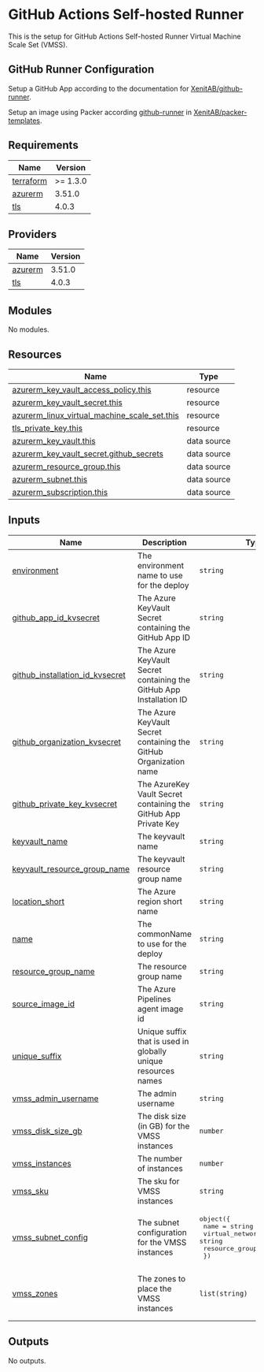 # GitHub Actions Self-hosted Runner

This is the setup for GitHub Actions Self-hosted Runner Virtual Machine Scale Set (VMSS).

## GitHub Runner Configuration

Setup a GitHub App according to the documentation for [XenitAB/github-runner](https://github.com/XenitAB/github-runner).

Setup an image using Packer according [github-runner](https://github.com/XenitAB/packer-templates/tree/main/templates/azure/github-runner) in [XenitAB/packer-templates](https://github.com/XenitAB/packer-templates).

## Requirements

| Name | Version |
|------|---------|
| <a name="requirement_terraform"></a> [terraform](#requirement\_terraform) | >= 1.3.0 |
| <a name="requirement_azurerm"></a> [azurerm](#requirement\_azurerm) | 3.51.0 |
| <a name="requirement_tls"></a> [tls](#requirement\_tls) | 4.0.3 |

## Providers

| Name | Version |
|------|---------|
| <a name="provider_azurerm"></a> [azurerm](#provider\_azurerm) | 3.51.0 |
| <a name="provider_tls"></a> [tls](#provider\_tls) | 4.0.3 |

## Modules

No modules.

## Resources

| Name | Type |
|------|------|
| [azurerm_key_vault_access_policy.this](https://registry.terraform.io/providers/hashicorp/azurerm/3.51.0/docs/resources/key_vault_access_policy) | resource |
| [azurerm_key_vault_secret.this](https://registry.terraform.io/providers/hashicorp/azurerm/3.51.0/docs/resources/key_vault_secret) | resource |
| [azurerm_linux_virtual_machine_scale_set.this](https://registry.terraform.io/providers/hashicorp/azurerm/3.51.0/docs/resources/linux_virtual_machine_scale_set) | resource |
| [tls_private_key.this](https://registry.terraform.io/providers/hashicorp/tls/4.0.3/docs/resources/private_key) | resource |
| [azurerm_key_vault.this](https://registry.terraform.io/providers/hashicorp/azurerm/3.51.0/docs/data-sources/key_vault) | data source |
| [azurerm_key_vault_secret.github_secrets](https://registry.terraform.io/providers/hashicorp/azurerm/3.51.0/docs/data-sources/key_vault_secret) | data source |
| [azurerm_resource_group.this](https://registry.terraform.io/providers/hashicorp/azurerm/3.51.0/docs/data-sources/resource_group) | data source |
| [azurerm_subnet.this](https://registry.terraform.io/providers/hashicorp/azurerm/3.51.0/docs/data-sources/subnet) | data source |
| [azurerm_subscription.this](https://registry.terraform.io/providers/hashicorp/azurerm/3.51.0/docs/data-sources/subscription) | data source |

## Inputs

| Name | Description | Type | Default | Required |
|------|-------------|------|---------|:--------:|
| <a name="input_environment"></a> [environment](#input\_environment) | The environment name to use for the deploy | `string` | n/a | yes |
| <a name="input_github_app_id_kvsecret"></a> [github\_app\_id\_kvsecret](#input\_github\_app\_id\_kvsecret) | The Azure KeyVault Secret containing the GitHub App ID | `string` | `"github-app-id"` | no |
| <a name="input_github_installation_id_kvsecret"></a> [github\_installation\_id\_kvsecret](#input\_github\_installation\_id\_kvsecret) | The Azure KeyVault Secret containing the GitHub App Installation ID | `string` | `"github-installation-id"` | no |
| <a name="input_github_organization_kvsecret"></a> [github\_organization\_kvsecret](#input\_github\_organization\_kvsecret) | The Azure KeyVault Secret containing the GitHub Organization name | `string` | `"github-organization"` | no |
| <a name="input_github_private_key_kvsecret"></a> [github\_private\_key\_kvsecret](#input\_github\_private\_key\_kvsecret) | The AzureKey Vault Secret containing the GitHub App Private Key | `string` | `"github-private-key"` | no |
| <a name="input_keyvault_name"></a> [keyvault\_name](#input\_keyvault\_name) | The keyvault name | `string` | `""` | no |
| <a name="input_keyvault_resource_group_name"></a> [keyvault\_resource\_group\_name](#input\_keyvault\_resource\_group\_name) | The keyvault resource group name | `string` | `""` | no |
| <a name="input_location_short"></a> [location\_short](#input\_location\_short) | The Azure region short name | `string` | n/a | yes |
| <a name="input_name"></a> [name](#input\_name) | The commonName to use for the deploy | `string` | n/a | yes |
| <a name="input_resource_group_name"></a> [resource\_group\_name](#input\_resource\_group\_name) | The resource group name | `string` | `""` | no |
| <a name="input_source_image_id"></a> [source\_image\_id](#input\_source\_image\_id) | The Azure Pipelines agent image id | `string` | n/a | yes |
| <a name="input_unique_suffix"></a> [unique\_suffix](#input\_unique\_suffix) | Unique suffix that is used in globally unique resources names | `string` | `""` | no |
| <a name="input_vmss_admin_username"></a> [vmss\_admin\_username](#input\_vmss\_admin\_username) | The admin username | `string` | `"ghradmin"` | no |
| <a name="input_vmss_disk_size_gb"></a> [vmss\_disk\_size\_gb](#input\_vmss\_disk\_size\_gb) | The disk size (in GB) for the VMSS instances | `number` | `128` | no |
| <a name="input_vmss_instances"></a> [vmss\_instances](#input\_vmss\_instances) | The number of instances | `number` | `1` | no |
| <a name="input_vmss_sku"></a> [vmss\_sku](#input\_vmss\_sku) | The sku for VMSS instances | `string` | `"Standard_F4s_v2"` | no |
| <a name="input_vmss_subnet_config"></a> [vmss\_subnet\_config](#input\_vmss\_subnet\_config) | The subnet configuration for the VMSS instances | <pre>object({<br>    name                 = string<br>    virtual_network_name = string<br>    resource_group_name  = string<br>  })</pre> | n/a | yes |
| <a name="input_vmss_zones"></a> [vmss\_zones](#input\_vmss\_zones) | The zones to place the VMSS instances | `list(string)` | <pre>[<br>  "1",<br>  "2",<br>  "3"<br>]</pre> | no |

## Outputs

No outputs.
